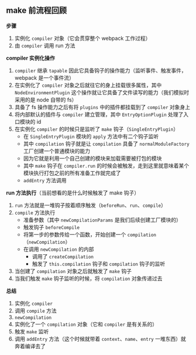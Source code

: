 ## make 前流程回顾

**步骤**

1. 实例化 `compiler` 对象（它会贯穿整个 webpack 工作过程）
2. 由 `compiler` 调用 run 方法

**compiler 实例化操作**

1. `compiler` 继承 `tapable` 因此它具备钩子的操作能力（监听事件、触发事件，webpack 是一个事件流）
2. 在实例化了 `compiler` 对象之后就往它的身上挂载很多属性，其中 `NodeEnvironmentPlugin` 这个操作就让它具备了文件读写的能力（我们模拟时采用的是 node 自带的 fs）
3. 具备了 fs 操作能力之后有将 `plugins` 中的插件都挂载到了 `compiler` 对象身上
4. 将内部默认的插件与 `compiler` 建立管理，其中 `EntryOptionPlugin` 处理了入口模块的 id
5. 在实例化 `compiler` 的时候只是监听了 `make` 钩子（`SingleEntryPlugin`）
   - 在 `SingleEntryPlugin` 模块的 `apply` 方法中有二个钩子监听
   - 其中 `compilation` 钩子就是让 `compilation` 具备了 `normalModuleFactory` 工厂创建一个普通模块的能力
   - 因为它就是利用一个自己创建的模块来加载需要被打包的模块
   - 其中 `make` 钩子在 `compiler.run` 的时候会被触发，走到这里就意味着某个模块执行打包之前的所有准备工作就完成了
   - `addEntry` 方法调用

**run 方法执行**（当前想看的是什么时候触发了 make 钩子）

1. `run` 方法就是一堆钩子按着顺序触发（`beforeRun`、`run`、`compile`）
2. `compile` 方法执行
   - 准备参数（其中 `newCompilationParams` 是我们后续创建工厂模块的）
   - 触发钩子 `beforeCompile`
   - 将第一步的参数传给一个函数，开始创建一个 `compilation`（`newCompilation`）
   - 在调用 `newCompilation` 的内部
     - 调用了 `createCompilation`
     - 触发了 `this.compilation` 钩子和 `compilation` 钩子的监听
3. 当创建了 `compilation` 对象之后就触发了 `make` 钩子
4. 当我们触发 `make` 钩子监听的时候，将 `compilation` 对象传递过去

**总结**

1. 实例化 `compiler`
2. 调用 `compile` 方法
3. `newCompilation`
4. 实例化了一个 `compilation` 对象（它和 `compiler` 是有关系的）
5. 触发 `make` 监听
6. 调用 `addEntry` 方法（这个时候就带着 `context`、`name`、`entry` 一堆东西）就奔着编译去了